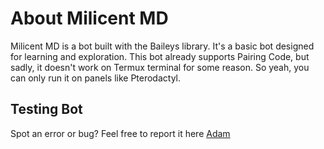 # About Milicent MD
Milicent MD is a bot built with the Baileys library. It's a basic bot designed for learning and exploration. This bot already supports Pairing Code, but sadly, it doesn't work on Termux terminal for some reason. So yeah, you can only run it on panels like Pterodactyl.

## Testing Bot
Spot an error or bug? Feel free to report it here  [Adam](https://wa.me/639300771484)
